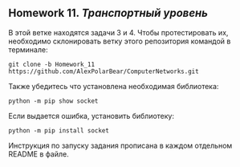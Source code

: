 ## Homework 11. ***Транспортный уровень***

В этой ветке находятся задачи 3 и 4. Чтобы протестировать их, необходимо склонировать ветку этого репозитория командой в терминале:

```git clone -b Homework_11 https://github.com/AlexPolarBear/ComputerNetworks.git```

Также убедитесь что установлена необходимая библиотека:

```python -m pip show socket```

Если выдается ошибка, установить библиотеку:

```python -m pip install socket```

Инструкция по запуску задания прописана в каждом отдельном README в файле.
